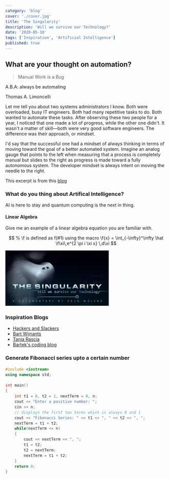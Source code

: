 ```yaml
---
category: 'blog'
cover: './cover.jpg'
title: 'The Singularity'
description: 'Will we survive our Technology?'
date: '2020-05-18'
tags: ['Inspiration', 'Artificial Intelligence']
published: true
---
```


## What are your thought on automation?

> Manual Work is a Bug

A.B.A: always be automating

Thomas A. Limoncelli

Let me tell you about two systems administrators I know. Both were overloaded, busy IT engineers. Both had many repetitive tasks to do. Both wanted to automate these tasks. After observing these two people for a year, I noticed that one made a lot of progress, while the other one didn't. It wasn't a matter of skill—both were very good software engineers. The difference was their approach, or mindset.

I'd say that the successful one had a mindset of always thinking in terms of moving toward the goal of a better automated system. Imagine an analog gauge that points to the left when measuring that a process is completely manual but slides to the right as progress is made toward a fully autonomous system. The developer mindset is always intent on moving the needle to the right.

This excerpt  is from this [blog](https://queue.acm.org/detail.cfm?id=3197520)

### What do you thing about Artifical Intelligence?

AI is here to stay and quantum computing is the next in thing.

####   Linear Algebra

Give me an example of a linear algebra equation you are familiar with.

$$
% \f is defined as f(#1) using the macro
\f{x} = \int_{-\infty}^\infty
    \hat \f\xi\,e^{2 \pi i \xi x}
    \,d\xi
$$

![The Singularity](./cover.jpg)


### Inspiration Blogs

- [Hackers and Slackers](https://hackersandslackers.com/)
- [Bart Wijnants](https://dev.bartwijnants.be/)
- [Tania Rascia](https://www.taniarascia.com/blog/)
- [Bartek's coding blog](https://www.bfilipek.com/)


### Generate Fibonacci series upto a certain number

```cpp:title=fibonacci.cpp
#include <iostream>
using namespace std;

int main()
{
    int t1 = 0, t2 = 1, nextTerm = 0, n;
    cout << "Enter a positive number: ";
    cin >> n;
    // displays the first two terms which is always 0 and 1
    cout << "Fibonacci Series: " << t1 << ", " << t2 << ", ";
    nextTerm = t1 + t2;
    while(nextTerm <= n)
    {
        cout << nextTerm << ", ";
        t1 = t2;
        t2 = nextTerm;
        nextTerm = t1 + t2;
    }
    return 0;
}

```